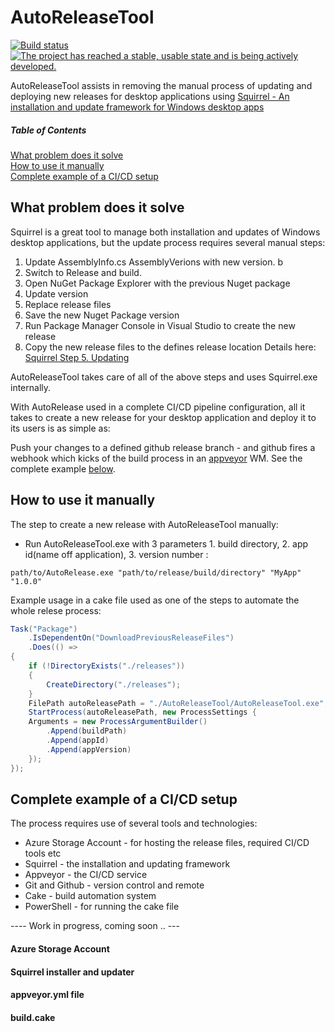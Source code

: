 # AutoReleaseTool   
[![Build status](https://ci.appveyor.com/api/projects/status/g809ivwcvb7896qy?svg=true)](https://ci.appveyor.com/project/OysteinBruin/autoreleasetool) [![The project has reached a stable, usable state and is being actively developed.](https://www.repostatus.org/badges/latest/active.svg)](https://www.repostatus.org/#active)
<br/>

AutoReleaseTool assists in removing the manual process of updating and deploying new releases for desktop applications using [Squirrel - An installation and update framework for Windows desktop apps](https://github.com/Squirrel/Squirrel.Windows) 


##### Table of Contents  
[What problem does it solve](#problem)  
[How to use it manually](#manually)  
[Complete example of a CI/CD setup](#example)  

<a name="problem"/>

## What problem does it solve
Squirrel is a great tool to manage both installation and updates of Windows desktop applications,
but the update process requires several manual steps:

1. Update AssemblyInfo.cs AssemblyVerions with new version. b
2. Switch to Release and build.
3. Open NuGet Package Explorer with the previous Nuget package
4. Update version
5. Replace release files
6. Save the new Nuget Package version
7. Run Package Manager Console in Visual Studio to create the new release
8. Copy the new release files to the defines release location
  Details here: [Squirrel Step 5. Updating](https://github.com/Squirrel/Squirrel.Windows/blob/develop/docs/getting-started/5-updating.md)

AutoReleaseTool takes care of all of the above steps and uses Squirrel.exe internally. 

With AutoRelease used in a complete CI/CD pipeline configuration, all it takes to create a new release for your desktop application and deploy it to its users is as simple as:

Push your changes to a defined github release branch - and github fires a webhook which kicks of the build process in an [appveyor](https://www.appveyor.com/) WM. 
See the complete example [below](#complete-example-of-a-CI/CD-setup).

<a name="manually"/>

## How to use it manually
The step to create a new release with AutoReleaseTool manually:

- Run AutoReleaseTool.exe with 3 parameters 1. build directory, 2. app id(name off application), 3. version number :

 `path/to/AutoRelease.exe "path/to/release/build/directory" "MyApp" "1.0.0"`

Example usage in a cake file used as one of the steps to automate the whole relese process:

```csharp
Task("Package")
    .IsDependentOn("DownloadPreviousReleaseFiles")
    .Does(() => 
{
    if (!DirectoryExists("./releases"))
    {
        CreateDirectory("./releases");
    }
    FilePath autoReleasePath = "./AutoReleaseTool/AutoReleaseTool.exe";
    StartProcess(autoReleasePath, new ProcessSettings {
    Arguments = new ProcessArgumentBuilder()
        .Append(buildPath)
        .Append(appId)
        .Append(appVersion)
    });
});
```
<a name="example"/>

## Complete example of a CI/CD setup 

The process requires use of several tools and technologies:
- Azure Storage Account - for hosting the release files, required CI/CD tools etc
- Squirrel - the installation and updating framework
- Appveyor - the CI/CD service
- Git and Github - version control and remote
- Cake - build automation system
- PowerShell - for running the cake file

 ----  Work in progress, coming soon .. ---

#### Azure Storage Account

#### Squirrel installer and updater

#### appveyor.yml file

#### build.cake


